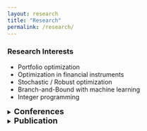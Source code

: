 ```yaml
---
layout: research
title: "Research"
permalink: /research/
---
```


### **Research Interests**
- Portfolio optimization
- Optimization in financial instruments
- Stochastic / Robust optimization
- Branch-and-Bound with machine learning 
- Integer programming


<details>
<summary><font size="4"> <b> Conferences </b> </font> </summary>

<div markdown="1">

<!-- ### **Conferences** -->
- 16th ESICUP Meeting, presentation
  - Topic: Column Generation based Heuristic Algorithms for the Two-dimensional Two-stage Guillotine Cutting Stock Problem
  - 2019.04.08~12, ITAM Mexico City, Mexico.

- 21st Conference of the International Federation of Operational Research Societies, presentation
  -	Topic: A new column generation approach to the two dimensional two-stage cutting stock problem
  - 2017.07.17~21, Quebec, Canada.

- 28th European conference on operational research, presentation
  - Topic: A new column generation approach to the two dimensional two-stage cutting stock problem
  - 2016.07.03~06, Poznan, Poland.
  
- 2016 춘계공동학술대회 
  - Topic: MIP formulations for 1.5-dimensional cutting stock problem
  - 2016.04.13~13, Jeju, Korea.

</div>
</details>

<details>
<summary><font size="4"> <b> Publication </b> </font> </summary>

<div markdown="1">

<!-- ### **Publication** -->
- Kwon, S. J., Joung, S., & Lee, K. (2019). **Comparative analysis of pattern-based models for the two-dimensional two-stage guillotine cutting stock problem**. *Computers & Operations Research, 109, 159-169.* [[Elsevier Link]](https://doi.org/10.1016/j.cor.2019.05.005)

</div>
</details>



<!-- ### **Working Papers**
- LP-based Heuristic algorithms for 2D-2GCSP -->
